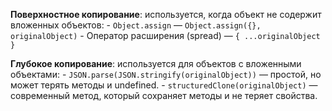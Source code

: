 
 **Поверхностное копирование**: используется, когда объект не содержит вложенных объектов:
    - `Object.assign` — `Object.assign({}, originalObject)`
    - Оператор расширения (spread) — `{ ...originalObject }`
    
**Глубокое копирование**: используется для объектов с вложенными объектами:
    - `JSON.parse(JSON.stringify(originalObject))` — простой, но может терять методы и undefined.
    - `structuredClone(originalObject)` — современный метод, который сохраняет методы и не теряет свойства.
